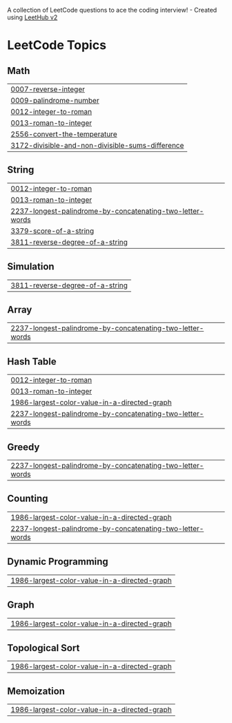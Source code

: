 A collection of LeetCode questions to ace the coding interview! - Created using [LeetHub v2](https://github.com/arunbhardwaj/LeetHub-2.0)
<!---LeetCode Topics Start-->
# LeetCode Topics
## Math
|  |
| ------- |
| [0007-reverse-integer](https://github.com/coder395/LEETCODE/tree/master/0007-reverse-integer) |
| [0009-palindrome-number](https://github.com/coder395/LEETCODE/tree/master/0009-palindrome-number) |
| [0012-integer-to-roman](https://github.com/coder395/LEETCODE/tree/master/0012-integer-to-roman) |
| [0013-roman-to-integer](https://github.com/coder395/LEETCODE/tree/master/0013-roman-to-integer) |
| [2556-convert-the-temperature](https://github.com/coder395/LEETCODE/tree/master/2556-convert-the-temperature) |
| [3172-divisible-and-non-divisible-sums-difference](https://github.com/coder395/LEETCODE/tree/master/3172-divisible-and-non-divisible-sums-difference) |
## String
|  |
| ------- |
| [0012-integer-to-roman](https://github.com/coder395/LEETCODE/tree/master/0012-integer-to-roman) |
| [0013-roman-to-integer](https://github.com/coder395/LEETCODE/tree/master/0013-roman-to-integer) |
| [2237-longest-palindrome-by-concatenating-two-letter-words](https://github.com/coder395/LEETCODE/tree/master/2237-longest-palindrome-by-concatenating-two-letter-words) |
| [3379-score-of-a-string](https://github.com/coder395/LEETCODE/tree/master/3379-score-of-a-string) |
| [3811-reverse-degree-of-a-string](https://github.com/coder395/LEETCODE/tree/master/3811-reverse-degree-of-a-string) |
## Simulation
|  |
| ------- |
| [3811-reverse-degree-of-a-string](https://github.com/coder395/LEETCODE/tree/master/3811-reverse-degree-of-a-string) |
## Array
|  |
| ------- |
| [2237-longest-palindrome-by-concatenating-two-letter-words](https://github.com/coder395/LEETCODE/tree/master/2237-longest-palindrome-by-concatenating-two-letter-words) |
## Hash Table
|  |
| ------- |
| [0012-integer-to-roman](https://github.com/coder395/LEETCODE/tree/master/0012-integer-to-roman) |
| [0013-roman-to-integer](https://github.com/coder395/LEETCODE/tree/master/0013-roman-to-integer) |
| [1986-largest-color-value-in-a-directed-graph](https://github.com/coder395/LEETCODE/tree/master/1986-largest-color-value-in-a-directed-graph) |
| [2237-longest-palindrome-by-concatenating-two-letter-words](https://github.com/coder395/LEETCODE/tree/master/2237-longest-palindrome-by-concatenating-two-letter-words) |
## Greedy
|  |
| ------- |
| [2237-longest-palindrome-by-concatenating-two-letter-words](https://github.com/coder395/LEETCODE/tree/master/2237-longest-palindrome-by-concatenating-two-letter-words) |
## Counting
|  |
| ------- |
| [1986-largest-color-value-in-a-directed-graph](https://github.com/coder395/LEETCODE/tree/master/1986-largest-color-value-in-a-directed-graph) |
| [2237-longest-palindrome-by-concatenating-two-letter-words](https://github.com/coder395/LEETCODE/tree/master/2237-longest-palindrome-by-concatenating-two-letter-words) |
## Dynamic Programming
|  |
| ------- |
| [1986-largest-color-value-in-a-directed-graph](https://github.com/coder395/LEETCODE/tree/master/1986-largest-color-value-in-a-directed-graph) |
## Graph
|  |
| ------- |
| [1986-largest-color-value-in-a-directed-graph](https://github.com/coder395/LEETCODE/tree/master/1986-largest-color-value-in-a-directed-graph) |
## Topological Sort
|  |
| ------- |
| [1986-largest-color-value-in-a-directed-graph](https://github.com/coder395/LEETCODE/tree/master/1986-largest-color-value-in-a-directed-graph) |
## Memoization
|  |
| ------- |
| [1986-largest-color-value-in-a-directed-graph](https://github.com/coder395/LEETCODE/tree/master/1986-largest-color-value-in-a-directed-graph) |
<!---LeetCode Topics End-->